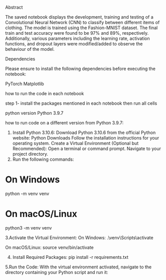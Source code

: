 Abstract

The saved notebook displays the development, training and testing of a Convolutional Neural Network (CNN) to classify between different items of clothing. The model is trained using the Fashion-MNIST dataset. The final train and test accuracy were found to be 97% and 89%, respectively. Additionally, various parameters including the learning rate, activation functions, and dropout layers were modified/added to observe the behaviour of the model.

Dependencies

Please ensure to install the following dependencies before executing the notebook:

PyTorch
Matplotlib

how to run the code in each notebook

step 1- install the packages mentioned in each notebook then run all cells


python version Python 3.9.7

how to run code on a different version from Python 3.9.7:
1. Install Python 3.10.6:
Download Python 3.10.6 from the official Python website: Python Downloads
Follow the installation instructions for your operating system.
Create a Virtual Environment (Optional but Recommended):
Open a terminal or command prompt.
Navigate to your project directory.
2. Run the following commands:

# On Windows
python -m venv venv

# On macOS/Linux
python3 -m venv venv

3.Activate the Virtual Environment:
On Windows: 
.\venv\Scripts\activate

On macOS/Linux:
source venv/bin/activate

4. Install Required Packages:
pip install -r requirements.txt

5.Run the Code:
With the virtual environment activated, navigate to the directory containing your Python script and run it:





